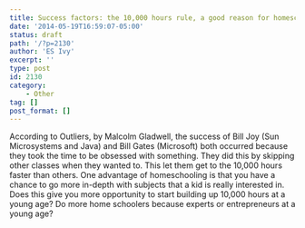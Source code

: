 ```yaml
---
title: Success factors: the 10,000 hours rule, a good reason for homeschooling?
date: '2014-05-19T16:59:07-05:00'
status: draft
path: '/?p=2130'
author: 'ES Ivy'
excerpt: ''
type: post
id: 2130
category:
    - Other
tag: []
post_format: []
---
```

According to Outliers, by Malcolm Gladwell, the success of Bill Joy (Sun Microsystems and Java) and Bill Gates (Microsoft) both occurred because they took the time to be obsessed with something. They did this by skipping other classes when they wanted to. This let them get to the 10,000 hours faster than others. One advantage of homeschooling is that you have a chance to go more in-depth with subjects that a kid is really interested in. Does this give you more opportunity to start building up 10,000 hours at a young age? Do more home schoolers because experts or entrepreneurs at a young age?